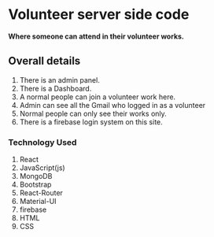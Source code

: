# Volunteer server side code
**Where someone can attend in their volunteer works.**
## Overall details

1. There is an admin panel.
2. There is a Dashboard.
3. A normal people can join a volunteer work here.
4. Admin can see all the Gmail who logged in as a volunteer
5. Normal people can only see their works only.
6. There is a firebase login system on this site.

### Technology Used

1. React
2. JavaScript(js)
3. MongoDB
4. Bootstrap
5. React-Router
6. Material-UI
7. firebase
8. HTML
9. CSS
